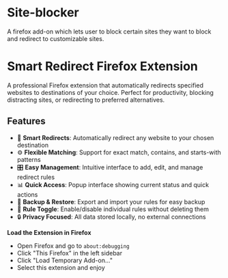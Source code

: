 # Site-blocker
A firefox add-on which lets user to block certain sites they want to block and redirect to customizable sites.
# Smart Redirect Firefox Extension

A professional Firefox extension that automatically redirects specified websites to destinations of your choice. Perfect for productivity, blocking distracting sites, or redirecting to preferred alternatives.

## Features

- 🔄 **Smart Redirects**: Automatically redirect any website to your chosen destination
- ⚙️ **Flexible Matching**: Support for exact match, contains, and starts-with patterns
- 🎛️ **Easy Management**: Intuitive interface to add, edit, and manage redirect rules
- 📊 **Quick Access**: Popup interface showing current status and quick actions
- 💾 **Backup & Restore**: Export and import your rules for easy backup
- 🎯 **Rule Toggle**: Enable/disable individual rules without deleting them
- 🔒 **Privacy Focused**: All data stored locally, no external connections



**Load the Extension in Firefox**
- Open Firefox and go to `about:debugging`
- Click "This Firefox" in the left sidebar
- Click "Load Temporary Add-on..."
- Select this extension and enjoy